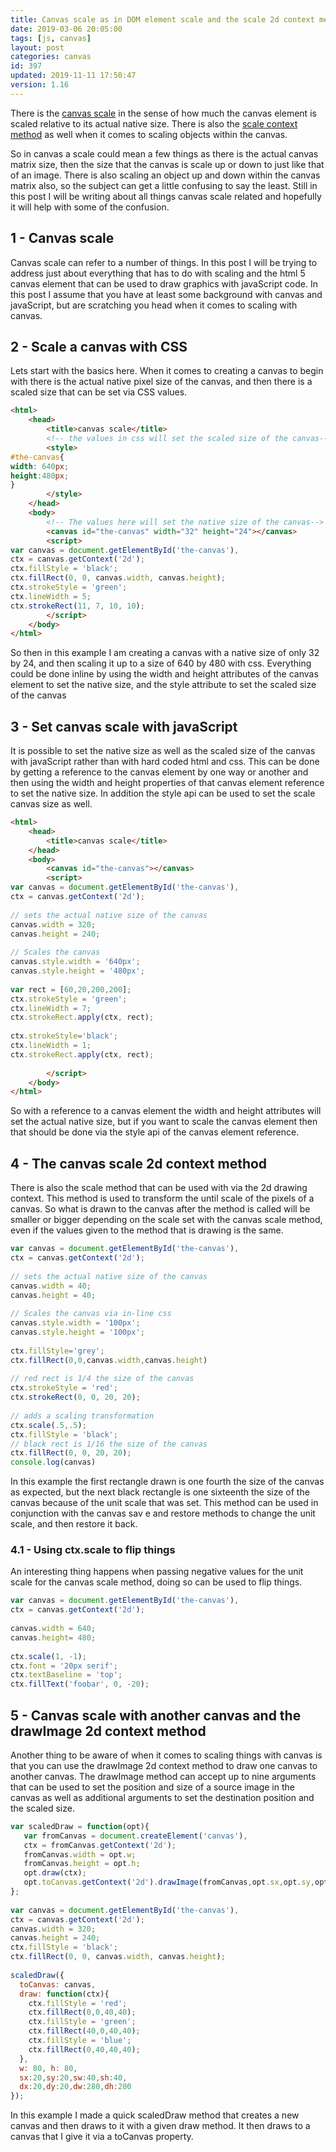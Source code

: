 ```yaml
---
title: Canvas scale as in DOM element scale and the scale 2d context method
date: 2019-03-06 20:05:00
tags: [js, canvas]
layout: post
categories: canvas
id: 397
updated: 2019-11-11 17:50:47
version: 1.16
---
```


There is the [canvas scale](https://devlog.disco.zone/2016/07/22/canvas-scaling/) in the sense of how much the canvas element is scaled relative to its actual native size. There is also the [scale context method](https://developer.mozilla.org/en-US/docs/Web/API/CanvasRenderingContext2D/scale) as well when it comes to scaling objects within the canvas. 

So in canvas a scale could mean a few things as there is the actual canvas matrix size, then the size that the canvas is scale up or down to just like that of an image. There is also scaling an object up and down within the canvas matrix also, so the subject can get a little confusing to say the least. Still in this post I will be writing about all things canvas scale related and hopefully it will help with some of the confusion.

<!-- more -->

## 1 - Canvas scale

Canvas scale can refer to a number of things. In this post I will be trying to address just about everything that has to do with scaling and the html 5 canvas element that can be used to draw graphics with javaScript code. In this post I assume that you have at least some background with canvas and javaScript, but are scratching you head when it comes to scaling with canvas.

## 2 - Scale a canvas with CSS

Lets start with the basics here. When it comes to creating a canvas to begin with there is the actual native pixel size of the canvas, and then there is a scaled size that can be set via CSS values.

```html
<html>
    <head>
        <title>canvas scale</title>
        <!-- the values in css will set the scaled size of the canvas-->
        <style>
#the-canvas{
width: 640px;
height:480px;
}
        </style>
    </head>
    <body>
        <!-- The values here will set the native size of the canvas-->
        <canvas id="the-canvas" width="32" height="24"></canvas>
        <script>
var canvas = document.getElementById('the-canvas'),
ctx = canvas.getContext('2d');
ctx.fillStyle = 'black';
ctx.fillRect(0, 0, canvas.width, canvas.height);
ctx.strokeStyle = 'green';
ctx.lineWidth = 5;
ctx.strokeRect(11, 7, 10, 10);
        </script>
    </body>
</html>
```

So then in this example I am creating a canvas with a native size of only 32 by 24, and then scaling it up to a size of 640 by 480 with css. Everything could be done inline by using the width and height attributes of the canvas element to set the native size, and the style attribute to set the scaled size of the canvas

## 3 - Set canvas scale with javaScript

It is possible to set the native size as well as the scaled size of the canvas with javaScript rather than with hard coded html and css. This can be done by getting a reference to the canvas element by one way or another and then using the width and height properties of that canvas element reference to set the native size. In addition the style api can be used to set the scale canvas size as well.

```html
<html>
    <head>
        <title>canvas scale</title>
    </head>
    <body>
        <canvas id="the-canvas"></canvas>
        <script>
var canvas = document.getElementById('the-canvas'),
ctx = canvas.getContext('2d');
 
// sets the actual native size of the canvas
canvas.width = 320;
canvas.height = 240;
 
// Scales the canvas
canvas.style.width = '640px';
canvas.style.height = '480px';
 
var rect = [60,20,200,200];
ctx.strokeStyle = 'green';
ctx.lineWidth = 7;
ctx.strokeRect.apply(ctx, rect);
 
ctx.strokeStyle='black';
ctx.lineWidth = 1;
ctx.strokeRect.apply(ctx, rect);
 
        </script>
    </body>
</html>
```

So with a reference to a canvas element the width and height attributes will set the actual native size, but if you want to scale the canvas element then that should be done via the style api of the canvas element reference.

## 4 - The canvas scale 2d context method

There is also the scale method that can be used with via the 2d drawing context. This method is used to transform the until scale of the pixels of a canvas. So what is drawn to the canvas after the method is called will be smaller or bigger depending on the scale set with the canvas scale method, even if the values given to the method that is drawing is the same.

```js
var canvas = document.getElementById('the-canvas'),
ctx = canvas.getContext('2d');
 
// sets the actual native size of the canvas
canvas.width = 40;
canvas.height = 40;
 
// Scales the canvas via in-line css
canvas.style.width = '100px';
canvas.style.height = '100px';
 
ctx.fillStyle='grey';
ctx.fillRect(0,0,canvas.width,canvas.height)
 
// red rect is 1/4 the size of the canvas
ctx.strokeStyle = 'red';
ctx.strokeRect(0, 0, 20, 20);
 
// adds a scaling transformation
ctx.scale(.5,.5);
ctx.fillStyle = 'black';
// black rect is 1/16 the size of the canvas
ctx.fillRect(0, 0, 20, 20);
console.log(canvas)
```

In this example the first rectangle drawn is one fourth the size of the canvas as expected, but the next black rectangle is one sixteenth the size of the canvas because of the unit scale that was set. This method can be used in conjunction with the canvas sav e and restore methods to change the unit scale, and then restore it back.

### 4.1 - Using ctx.scale to flip things

An interesting thing happens when passing negative values for the unit scale for the canvas scale method, doing so can be used to flip things.

```js
var canvas = document.getElementById('the-canvas'),
ctx = canvas.getContext('2d');
 
canvas.width = 640;
canvas.height= 480;
 
ctx.scale(1, -1);
ctx.font = '20px serif';
ctx.textBaseline = 'top';
ctx.fillText('foobar', 0, -20);
```

## 5 - Canvas scale with another canvas and the drawImage 2d context method

Another thing to be aware of when it comes to scaling things with canvas is that you can use the drawImage 2d context method to draw one canvas to another canvas. The drawImage method can accept up to nine arguments that can be used to set the position and size of a source image in the canvas as well as additional arguments to set the destination position and the scaled size.

```js
var scaledDraw = function(opt){
   var fromCanvas = document.createElement('canvas'),
   ctx = fromCanvas.getContext('2d');
   fromCanvas.width = opt.w;
   fromCanvas.height = opt.h;
   opt.draw(ctx);
   opt.toCanvas.getContext('2d').drawImage(fromCanvas,opt.sx,opt.sy,opt.sw,opt.sh,opt.dx,opt.dy,opt.dw,opt.dh);
};
 
var canvas = document.getElementById('the-canvas'),
ctx = canvas.getContext('2d');
canvas.width = 320;
canvas.height = 240;
ctx.fillStyle = 'black';
ctx.fillRect(0, 0, canvas.width, canvas.height);
 
scaledDraw({
  toCanvas: canvas,
  draw: function(ctx){
    ctx.fillStyle = 'red';
    ctx.fillRect(0,0,40,40);
    ctx.fillStyle = 'green';
    ctx.fillRect(40,0,40,40);
    ctx.fillStyle = 'blue';
    ctx.fillRect(0,40,40,40);
  },
  w: 80, h: 80,
  sx:20,sy:20,sw:40,sh:40,
  dx:20,dy:20,dw:280,dh:200
});
```

In this example I made a quick scaledDraw method that creates a new canvas and then draws to it with a given draw method. It then draws to a canvas that I give it via a toCanvas property.